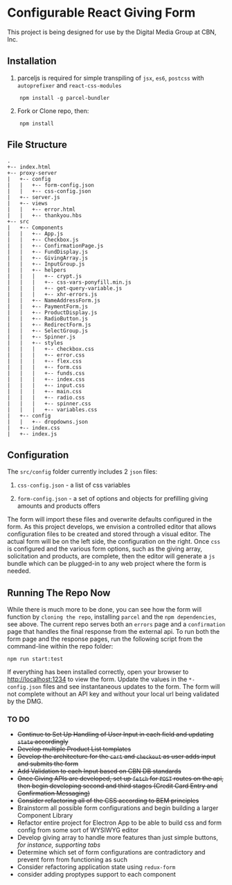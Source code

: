 # Configurable React Giving Form

This project is being designed for use by the Digital Media Group at CBN, Inc. 

## Installation

1. parceljs is required for simple transpiling of `jsx`, `es6`, `postcss` with `autoprefixer` and  `react-css-modules`

```
    npm install -g parcel-bundler
```

2. Fork or Clone repo, then:

```
    npm install
```

## File Structure

```
.
+-- index.html
+-- proxy-server
|   +-- config
|   |   +-- form-config.json
|   |   +-- css-config.json
|   +-- server.js
|   +-- views
|   |   +-- error.html
|   |   +-- thankyou.hbs
+-- src
|   +-- Components
|   |   +-- App.js
|   |   +-- Checkbox.js
|   |   +-- ConfirmationPage.js
|   |   +-- FundDisplay.js
|   |   +-- GivingArray.js
|   |   +-- InputGroup.js
|   |   +-- helpers
|   |   |   +-- crypt.js
|   |   |   +-- css-vars-ponyfill.min.js
|   |   |   +-- get-query-variable.js
|   |   |   +-- xhr-errors.js
|   |   +-- NameAddressForm.js
|   |   +-- PaymentForm.js
|   |   +-- ProductDisplay.js
|   |   +-- RadioButton.js
|   |   +-- RedirectForm.js
|   |   +-- SelectGroup.js
|   |   +-- Spinner.js
|   |   +-- styles
|   |   |   +-- checkbox.css
|   |   |   +-- error.css
|   |   |   +-- flex.css
|   |   |   +-- form.css
|   |   |   +-- funds.css
|   |   |   +-- index.css
|   |   |   +-- input.css
|   |   |   +-- main.css
|   |   |   +-- radio.css
|   |   |   +-- spinner.css
|   |   |   +-- variables.css
|   +-- config
|   |   +-- dropdowns.json
|   +-- index.css
|   +-- index.js

```

## Configuration

The `src/config` folder currently includes 2 `json` files:
    
1. `css-config.json` - a list of css variables

2. `form-config.json` - a set of options and objects for prefilling giving amounts and products offers

The form will import these files and overwrite defaults configured in the form. As this project develops, we envision a controlled editor that allows configuration files to be created and stored through a visual editor. The actual form will be on the left side, the configuration on the right. Once `css` is configured and the various form options, such as the giving array, solicitation and products, are complete, then the editor will generate a `js` bundle which can be plugged-in to any web project where the form is needed.

## Running The Repo Now

While there is much more to be done, you can see how the form will function by `cloning the repo`, installing `parcel` and the `npm dependencies`, see above. The current repo serves both an `errors` page and a `confirmation` page that handles the final response from the external api. To run both the form page and the response pages, run the following script from the command-line within the repo folder:

```
npm run start:test
```

If everything has been installed correctly, open your browser to [http://localhost:1234](http://localhost:1234) to view the form. Update the values in the `*-config.json` files and see instantaneous updates to the form. The form will not complete without an API key and without your local url being validated by the DMG.

### TO DO

 - ~~Continue to Set Up Handling of User Input in each field and updating `state` accordingly~~
 - ~~Develop multiple Product List templates~~
 - ~~Develop the architecture for the `cart` and `checkout` as user adds input and submits the form~~
 - ~~Add Validation to each Input based on CBN DB standards~~
 - ~~Once Giving APIs are developed, set up `fetch` for `POST` routes on the api, then begin developing second and third stages (Credit Card Entry and Confirmation Messaging)~~
 - ~~Consider refactoring all of the CSS according to BEM principles~~
 - Brainstorm all possible form configurations and begin building a larger Component Library
 - Refactor entire project for Electron App to be able to build css and form config from some sort of WYSIWYG editor
 - Develop giving array to handle more features than just simple buttons, *for instance, supporting tabs*
 - Determine which set of form configurations are contradictory and prevent form from functioning as such
 - Consider refactoring application state using `redux-form`
 - consider adding proptypes support to each component